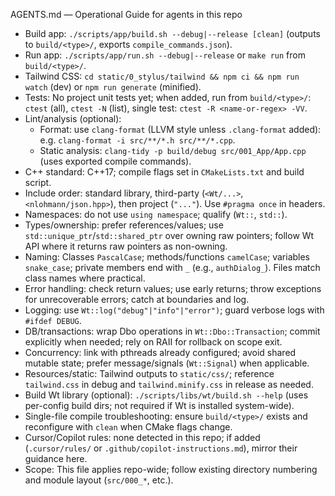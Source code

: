 AGENTS.md — Operational Guide for agents in this repo

- Build app: `./scripts/app/build.sh --debug|--release [clean]` (outputs to `build/<type>/`, exports `compile_commands.json`).
- Run app: `./scripts/app/run.sh --debug|--release` or `make run` from `build/<type>/`.
- Tailwind CSS: `cd static/0_stylus/tailwind && npm ci && npm run watch` (dev) or `npm run generate` (minified).
- Tests: No project unit tests yet; when added, run from `build/<type>/`: `ctest` (all), `ctest -N` (list), single test: `ctest -R <name-or-regex> -VV`.
- Lint/analysis (optional):
  - Format: use `clang-format` (LLVM style unless `.clang-format` added): e.g. `clang-format -i src/**/*.h src/**/*.cpp`.
  - Static analysis: `clang-tidy -p build/debug src/001_App/App.cpp` (uses exported compile commands).
- C++ standard: C++17; compile flags set in `CMakeLists.txt` and build script.
- Include order: standard library, third-party (`<Wt/...>`, `<nlohmann/json.hpp>`), then project (`"..."`). Use `#pragma once` in headers.
- Namespaces: do not use `using namespace`; qualify (`Wt::`, `std::`).
- Types/ownership: prefer references/values; use `std::unique_ptr`/`std::shared_ptr` over owning raw pointers; follow Wt API where it returns raw pointers as non-owning.
- Naming: Classes `PascalCase`; methods/functions `camelCase`; variables `snake_case`; private members end with `_` (e.g., `authDialog_`). Files match class names where practical.
- Error handling: check return values; use early returns; throw exceptions for unrecoverable errors; catch at boundaries and log.
- Logging: use `Wt::log("debug"|"info"|"error")`; guard verbose logs with `#ifdef DEBUG`.
- DB/transactions: wrap Dbo operations in `Wt::Dbo::Transaction`; commit explicitly when needed; rely on RAII for rollback on scope exit.
- Concurrency: link with pthreads already configured; avoid shared mutable state; prefer message/signals (`Wt::Signal`) when applicable.
- Resources/static: Tailwind outputs to `static/css/`; reference `tailwind.css` in debug and `tailwind.minify.css` in release as needed.
- Build Wt library (optional): `./scripts/libs/wt/build.sh --help` (uses per-config build dirs; not required if Wt is installed system-wide).
- Single-file compile troubleshooting: ensure `build/<type>/` exists and reconfigure with `clean` when CMake flags change.
- Cursor/Copilot rules: none detected in this repo; if added (`.cursor/rules/` or `.github/copilot-instructions.md`), mirror their guidance here.
- Scope: This file applies repo-wide; follow existing directory numbering and module layout (`src/000_*`, etc.).